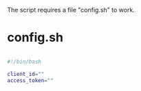 The script requires a file "config.sh" to work.

# config.sh
```bash

#!/bin/bash

client_id=""
access_token=""

```
